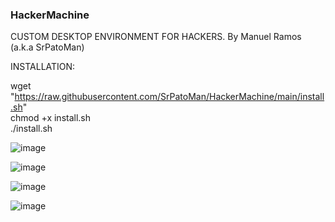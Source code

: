 ### HackerMachine ###

CUSTOM DESKTOP ENVIRONMENT FOR HACKERS. By Manuel Ramos (a.k.a SrPatoMan)

INSTALLATION:

wget "https://raw.githubusercontent.com/SrPatoMan/HackerMachine/main/install.sh"  
chmod +x install.sh  
./install.sh  


![image](https://github.com/user-attachments/assets/9bb14690-08ed-4ee5-b013-10b651f55970)



![image](https://github.com/user-attachments/assets/322217b6-bd01-48a7-9e1c-7db4540d615a)



![image](https://github.com/user-attachments/assets/3102b12b-965c-4635-863f-8a29c1fe6103)



![image](https://github.com/user-attachments/assets/2fe616f9-78d4-4f81-b8a7-b6c5b5da2683)




